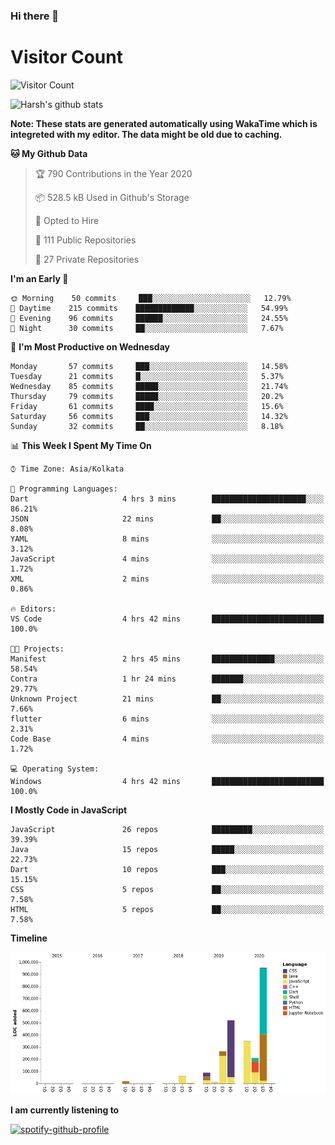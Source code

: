 ### Hi there 👋 

# Visitor Count
![Visitor Count](https://profile-counter.glitch.me/harsh2201/count.svg)

![Harsh's github stats](https://github-readme-stats.vercel.app/api?username=harsh2201&show_icons=true&theme=radical)

**Note: These stats are generated automatically using WakaTime which is integreted with my editor. The data might be old due to caching.**

<!--START_SECTION:waka-->
**🐱 My Github Data** 

> 🏆 790 Contributions in the Year 2020
 > 
> 📦 528.5 kB Used in Github's Storage 
 > 
> 💼 Opted to Hire
 > 
> 📜 111 Public Repositories
 > 
> 🔑 27 Private Repositories 

**I'm an Early 🐤** 

```text
🌞 Morning    50 commits     ███░░░░░░░░░░░░░░░░░░░░░░   12.79% 
🌆 Daytime    215 commits    █████████████░░░░░░░░░░░░   54.99% 
🌃 Evening    96 commits     ██████░░░░░░░░░░░░░░░░░░░   24.55% 
🌙 Night      30 commits     ██░░░░░░░░░░░░░░░░░░░░░░░   7.67%

```
📅 **I'm Most Productive on Wednesday** 

```text
Monday       57 commits     ███░░░░░░░░░░░░░░░░░░░░░░   14.58% 
Tuesday      21 commits     █░░░░░░░░░░░░░░░░░░░░░░░░   5.37% 
Wednesday    85 commits     █████░░░░░░░░░░░░░░░░░░░░   21.74% 
Thursday     79 commits     █████░░░░░░░░░░░░░░░░░░░░   20.2% 
Friday       61 commits     ████░░░░░░░░░░░░░░░░░░░░░   15.6% 
Saturday     56 commits     ███░░░░░░░░░░░░░░░░░░░░░░   14.32% 
Sunday       32 commits     ██░░░░░░░░░░░░░░░░░░░░░░░   8.18%

```


📊 **This Week I Spent My Time On** 

```text
⌚︎ Time Zone: Asia/Kolkata

💬 Programming Languages: 
Dart                     4 hrs 3 mins        █████████████████████░░░░   86.21% 
JSON                     22 mins             ██░░░░░░░░░░░░░░░░░░░░░░░   8.08% 
YAML                     8 mins              ░░░░░░░░░░░░░░░░░░░░░░░░░   3.12% 
JavaScript               4 mins              ░░░░░░░░░░░░░░░░░░░░░░░░░   1.72% 
XML                      2 mins              ░░░░░░░░░░░░░░░░░░░░░░░░░   0.86%

🔥 Editors: 
VS Code                  4 hrs 42 mins       █████████████████████████   100.0%

🐱‍💻 Projects: 
Manifest                 2 hrs 45 mins       ██████████████░░░░░░░░░░░   58.54% 
Contra                   1 hr 24 mins        ███████░░░░░░░░░░░░░░░░░░   29.77% 
Unknown Project          21 mins             ██░░░░░░░░░░░░░░░░░░░░░░░   7.66% 
flutter                  6 mins              ░░░░░░░░░░░░░░░░░░░░░░░░░   2.31% 
Code Base                4 mins              ░░░░░░░░░░░░░░░░░░░░░░░░░   1.72%

💻 Operating System: 
Windows                  4 hrs 42 mins       █████████████████████████   100.0%

```

**I Mostly Code in JavaScript** 

```text
JavaScript               26 repos            █████████░░░░░░░░░░░░░░░░   39.39% 
Java                     15 repos            █████░░░░░░░░░░░░░░░░░░░░   22.73% 
Dart                     10 repos            ███░░░░░░░░░░░░░░░░░░░░░░   15.15% 
CSS                      5 repos             ██░░░░░░░░░░░░░░░░░░░░░░░   7.58% 
HTML                     5 repos             ██░░░░░░░░░░░░░░░░░░░░░░░   7.58%

```


**Timeline**

![Chart not found](https://github.com/harsh2201/harsh2201/blob/master/charts/bar_graph.png) 


<!--END_SECTION:waka-->

**I am currently listening to**

[![spotify-github-profile](https://spotify-github-profile.vercel.app/api/view?uid=0zd53poz5lu9da8yk1wq8bpss&cover_image=true)](https://spotify-github-profile.vercel.app/api/view?uid=0zd53poz5lu9da8yk1wq8bpss&redirect=true)
